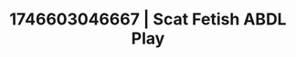 ---
categories:
- Passionate kisses
- Erotic AI content
- Dominant softness
- AI-generated
- ASMR
- Soft domination
- Closeness kink
- Cosplay
image: /assets/images/1746603046667.jpg
layout: post
seo:
  description: Featured content with sensual ABDL Play, Scat Fetish. HD images available.
  keywords: ABDL Play, Scat Fetish
  og_image: /assets/images/1746603046667.jpg
  schema_type: VisualArtwork
tags:
- ABDL Play
- Scat Fetish
- '#1746603046667'
title: 1746603046667 | Scat Fetish ABDL Play
---